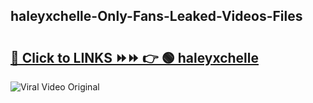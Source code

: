 
 ## haleyxchelle-Only-Fans-Leaked-Videos-Files

# <h2><a href="https://mediaupload.pro?haleyxchelle">🔗 Click to LINKS ⏩⏩ 👉 🟢 haleyxchelle </a></h2>

<a href="https://mediaupload.pro?haleyxchelle" rel="nofollow" data-target="animated-image.originalLink"><img src="https://i.ibb.co.com/xMMVF88/686577567.gif" alt="Viral Video Original" style="max-width: 100%; display: inline-block;" data-target="animated-image.originalImage"></a>